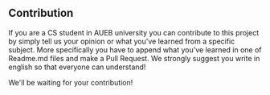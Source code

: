 ## Contribution

If you are a CS student in AUEB university you can contribute to this project by simply tell us your opinion or what you've learned from a specific subject.
More specifically you have to append what you've learned in one of Readme.md files and make a Pull Request. We strongly suggest you write in english 
so that everyone can understand!

We'll be waiting for your contribution!
